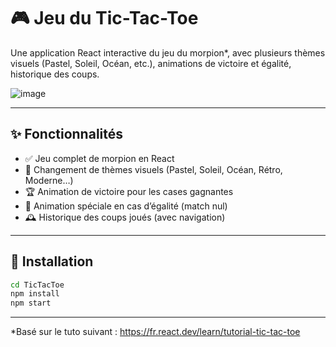 # 🎮 Jeu du Tic-Tac-Toe

Une application React interactive du jeu du morpion*, avec plusieurs thèmes visuels (Pastel, Soleil, Océan, etc.), animations de victoire et égalité, historique des coups.

![image](https://github.com/user-attachments/assets/6a1a9926-fcec-46f9-9965-332f12a11fde)


---

## ✨ Fonctionnalités

- ✅ Jeu complet de morpion en React
- 🎨 Changement de thèmes visuels (Pastel, Soleil, Océan, Rétro, Moderne…)
- 🏆 Animation de victoire pour les cases gagnantes
- 🤝 Animation spéciale en cas d’égalité (match nul)
- 🕰️ Historique des coups joués (avec navigation)

---

## 🚀 Installation

```bash
cd TicTacToe
npm install
npm start
```

---

*Basé sur le tuto suivant : https://fr.react.dev/learn/tutorial-tic-tac-toe
